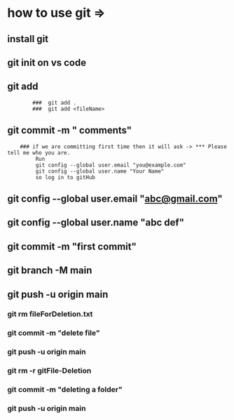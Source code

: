 # how to use git =>
   ## install git
   ## git init on vs code 
   ## git add <fileNames> 
            ###  git add .
            ###  git add <fileName>
   ## git commit -m " comments"
        ### if we are committing first time then it will ask -> *** Please tell me who you are.
             Run
             git config --global user.email "you@example.com"
             git config --global user.name "Your Name" 
             so log in to gitHub
   ## git config --global user.email "abc@gmail.com" 
   ## git config --global user.name "abc def"
   ## git commit -m "first commit"
   ## git branch -M main
   ## git push -u origin main

 <!-- // remove any file -->
  ### git rm fileForDeletion.txt  
  ### git commit -m "delete  file"
  ### git push -u origin main

 <!-- // remove any folder -->
  ### git rm -r  gitFile-Deletion
  ### git commit -m "deleting a folder"
  ### git push -u origin main